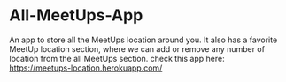 # All-MeetUps-App
An app to store all the MeetUps location around you. It also has a favorite MeetUp location section, where we can add or remove any number of location from the all MeetUps section.
check this app here: https://meetups-location.herokuapp.com/
